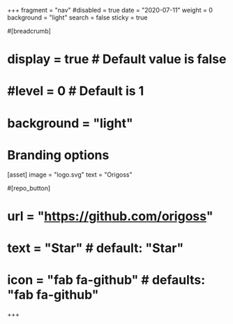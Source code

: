 +++
fragment = "nav"
#disabled = true
date = "2020-07-11"
weight = 0
background = "light"
search = false
sticky = true

#[breadcrumb]
#  display = true # Default value is false
#  #level = 0 # Default is 1
#  background = "light"

# Branding options
[asset]
  image = "logo.svg"
  text = "Origoss"

#[repo_button]
#  url = "https://github.com/origoss"
#  text = "Star" # default: "Star"
#  icon = "fab fa-github" # defaults: "fab fa-github"
+++
